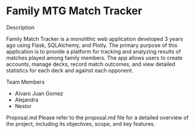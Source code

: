 # Family MTG Match Tracker

Description

Family Match Tracker is a monolithic web application developed 3 years ago using Flask, SQLAlchemy, and Plotly. The primary purpose of this application is to provide a platform for tracking and analyzing results of matches played among family members. The app allows users to create accounts, manage decks, record match outcomes, and view detailed statistics for each deck and against each opponent.

Team Members
- Alvaro Juan Gomez
- Alejandra
- Nestor
  
Proposal.md
Please refer to the proposal.md file for a detailed overview of the project, including its objectives, scope, and key features.
